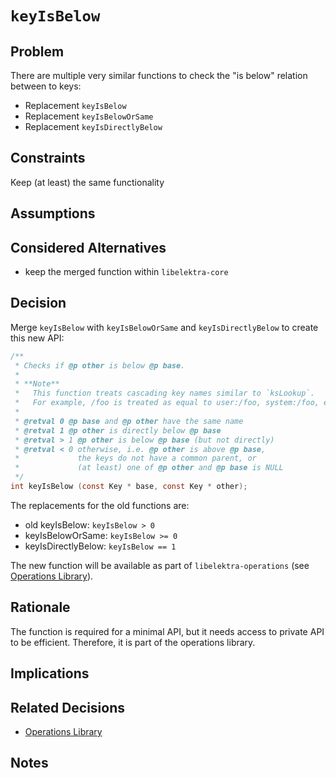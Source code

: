 # `keyIsBelow`

## Problem

There are multiple very similar functions to check the "is below" relation between to keys:

- Replacement `keyIsBelow`
- Replacement `keyIsBelowOrSame`
- Replacement `keyIsDirectlyBelow`

## Constraints

Keep (at least) the same functionality

## Assumptions

## Considered Alternatives

- keep the merged function within `libelektra-core`

## Decision

Merge `keyIsBelow` with `keyIsBelowOrSame` and `keyIsDirectlyBelow` to create this new API:

```c
/**
 * Checks if @p other is below @p base.
 *
 * **Note**
 *   This function treats cascading key names similar to `ksLookup`.
 *   For example, /foo is treated as equal to user:/foo, system:/foo, etc.
 *
 * @retval 0 @p base and @p other have the same name
 * @retval 1 @p other is directly below @p base
 * @retval > 1 @p other is below @p base (but not directly)
 * @retval < 0 otherwise, i.e. @p other is above @p base,
 *             the keys do not have a common parent, or
 *             (at least) one of @p other and @p base is NULL
 */
int keyIsBelow (const Key * base, const Key * other);
```

The replacements for the old functions are:

- old keyIsBelow: `keyIsBelow > 0`
- keyIsBelowOrSame: `keyIsBelow >= 0`
- keyIsDirectlyBelow: `keyIsBelow == 1`

The new function will be available as part of `libelektra-operations` (see [Operations Library](operations_library.md)).

## Rationale

The function is required for a minimal API, but it needs access to private API to be efficient.
Therefore, it is part of the operations library.

## Implications

## Related Decisions

- [Operations Library](operations_library.md)

## Notes
